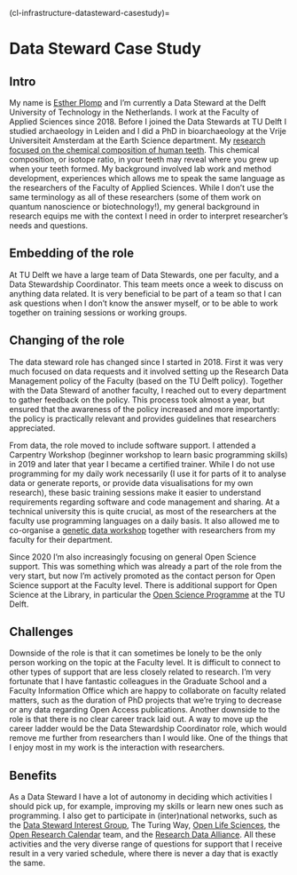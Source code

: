 (cl-infrastructure-datasteward-casestudy)=
# Data Steward Case Study

## Intro
My name is [Esther Plomp](https://estherplomp.github.io/) and I’m currently a Data Steward at the Delft University of Technology in the Netherlands. 
I work at the Faculty of Applied Sciences since 2018. 
Before I joined the Data Stewards at TU Delft I studied archaeology in Leiden and I did a PhD in bioarchaeology at the Vrije Universiteit Amsterdam at the Earth Science department. 
My [research focused on the chemical composition of human teeth](https://doi.org/10.5281/zenodo.3929551). 
This chemical composition, or isotope ratio, in your teeth may reveal where you grew up when your teeth formed. 
My background involved lab work and method development, experiences which allows me to speak the same language as the researchers of the Faculty of Applied Sciences. 
While I don’t use the same terminology as all of these researchers (some of them work on quantum nanoscience or biotechnology!), my general background in research equips me with the context I need in order to interpret researcher’s needs and questions. 

## Embedding of the role
At TU Delft we have a large team of Data Stewards, one per faculty, and a Data Stewardship Coordinator. 
This team meets once a week to discuss on anything data related. 
It is very beneficial to be part of a team so that I can ask questions when I don’t know the answer myself, or to be able to work together on training sessions or working groups. 

## Changing of the role
The data steward role has changed since I started in 2018. 
First it was very much focused on data requests and it involved setting up the Research Data Management policy of the Faculty (based on the TU Delft policy). 
Together with the Data Steward of another faculty, I reached out to every department to gather feedback on the policy. 
This process took almost a year, but ensured that the awareness of the policy increased and more importantly: the policy is practically relevant and provides guidelines that researchers appreciated. 

From data, the role moved to include software support. 
I attended a Carpentry Workshop (beginner workshop to learn basic programming skills) in 2019 and later that year I became a certified trainer. 
While I do not use programming for my daily work necessarily (I use it for parts of it to analyse data or generate reports, or provide data visualisations for my own research), these basic training sessions make it easier to understand requirements regarding software and code management and sharing. 
At a technical university this is quite crucial, as most of the researchers at the faculty use programming languages on a daily basis. 
It also allowed me to co-organise a [genetic data workshop](https://openworking.wordpress.com/2019/06/07/tu-delfts-first-genomics-data-carpentry/) together with researchers from my faculty for their department. 

Since 2020 I’m also increasingly focusing on general Open Science support. 
This was something which was already a part of the role from the very start, but now I’m actively promoted as the contact person for Open Science support at the Faculty level. 
There is additional support for Open Science at the Library, in particular the [Open Science Programme](https://www.tudelft.nl/library/tu-delft-open-science) at the TU Delft. 

## Challenges
Downside of the role is that it can sometimes be lonely to be the only person working on the topic at the Faculty level. 
It is difficult to connect to other types of support that are less closely related to research. 
I’m very fortunate that I have fantastic colleagues in the Graduate School and a Faculty Information Office which are happy to collaborate on faculty related matters, such as the duration of PhD projects that we’re trying to decrease or any data regarding Open Access publications. 
Another downside to the role is that there is no clear career track laid out. 
A way to move up the career ladder would be the Data Stewardship Coordinator role, which would remove me further from researchers than I would like. 
One of the things that I enjoy most in my work is the interaction with researchers. 

## Benefits
As a Data Steward I have a lot of autonomy in deciding which activities I should pick up, for example, improving my skills or learn new ones such as programming. 
I also get to participate in (inter)national networks, such as the [Data Steward Interest Group](https://www.dtls.nl/about/community/interest-groups/data-stewards-interest-group/), The Turing Way, [Open Life Sciences](https://openlifesci.org/), the [Open Research Calendar](https://openresearchcalendar.org/) team, and the [Research Data Alliance](https://www.rd-alliance.org/groups/physical-samples-and-collections-research-data-ecosystem-ig). 
All these activities and the very diverse range of questions for support that I receive result in a very varied schedule, where there is never a day that is exactly the same.


